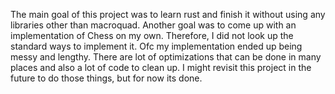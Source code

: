 The main goal of this project was to learn rust and finish it without using any libraries other than macroquad. Another goal was to come up with an implementation of Chess on my own. Therefore, I did not look up the standard ways to implement it. Ofc my implementation ended up being messy and lengthy. There are lot of optimizations that can be done in many places and also a lot of code to clean up. I might revisit this project in the future to do those things, but for now its done.
